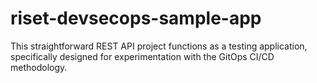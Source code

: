 # riset-devsecops-sample-app


This straightforward REST API project functions as a testing application, specifically designed for experimentation with the GitOps CI/CD methodology.
